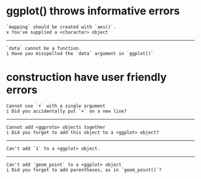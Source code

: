 # ggplot() throws informative errors

    `mapping` should be created with `aes()`.
    x You've supplied a <character> object

---

    `data` cannot be a function.
    i Have you misspelled the `data` argument in `ggplot()`

# construction have user friendly errors

    Cannot use `+` with a single argument
    i Did you accidentally put `+` on a new line?

---

    Cannot add <ggproto> objects together
    i Did you forget to add this object to a <ggplot> object?

---

    Can't add `1` to a <ggplot> object.

---

    Can't add `geom_point` to a <ggplot> object
    i Did you forget to add parentheses, as in `geom_point()`?

